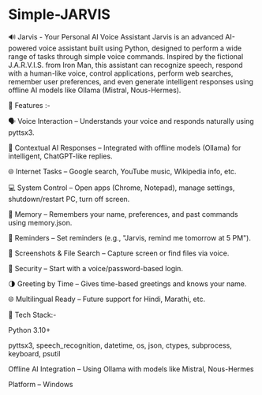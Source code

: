 # Simple-JARVIS

🔊 Jarvis - Your Personal AI Voice Assistant
Jarvis is an advanced AI-powered voice assistant built using Python, designed to perform a wide range of tasks through simple voice commands. Inspired by the fictional J.A.R.V.I.S. from Iron Man, this assistant can recognize speech, respond with a human-like voice, control applications, perform web searches, remember user preferences, and even generate intelligent responses using offline AI models like Ollama (Mistral, Nous-Hermes).


🚀 Features :-

🗣️ Voice Interaction – Understands your voice and responds naturally using pyttsx3.

🧠 Contextual AI Responses – Integrated with offline models (Ollama) for intelligent, ChatGPT-like replies.

🌐 Internet Tasks – Google search, YouTube music, Wikipedia info, etc.

💻 System Control – Open apps (Chrome, Notepad), manage settings, shutdown/restart PC, turn off screen.

📝 Memory – Remembers your name, preferences, and past commands using memory.json.

📅 Reminders – Set reminders (e.g., "Jarvis, remind me tomorrow at 5 PM").

📸 Screenshots & File Search – Capture screen or find files via voice.

🔐 Security – Start with a voice/password-based login.

🌗 Greeting by Time – Gives time-based greetings and knows your name.

🌐 Multilingual Ready – Future support for Hindi, Marathi, etc.


🧰 Tech Stack:-

Python 3.10+

pyttsx3, speech_recognition, datetime, os, json, ctypes, subprocess, keyboard, psutil

Offline AI Integration – Using Ollama with models like Mistral, Nous-Hermes

Platform – Windows
